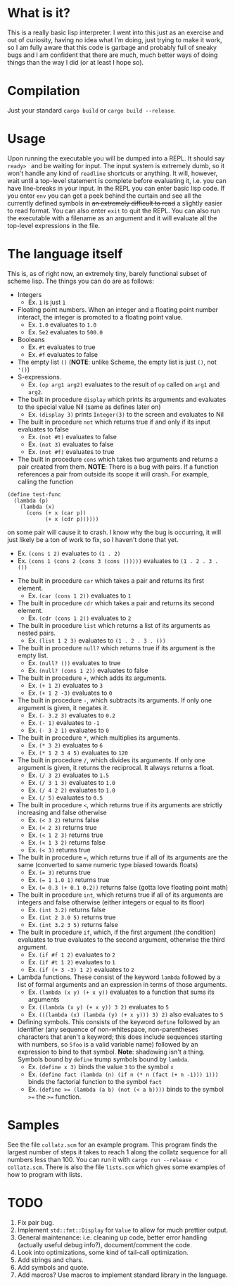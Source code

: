# What is it?
This is a really basic lisp interpreter. I went into this just as an exercise and out of curiosity, having no idea what I'm doing, just trying to make it work, so I am fully aware that this code is garbage and probably full of sneaky bugs and I am confident that there are much, much better ways of doing things than the way I did (or at least I hope so).

# Compilation
Just your standard `cargo build` or `cargo build --release`. 

# Usage
Upon running the executable you will be dumped into a REPL. It should say `ready> ` and be waiting for input. The input system is extremely dumb, so it won't handle any kind of `readline` shortcuts or anything. It will, however, wait until a top-level statement is complete before evaluating it, i.e. you can have line-breaks in your input. In the REPL you can enter basic lisp code. If you enter `env` you can get a peek behind the curtain and see all the currently defined symbols in ~~an extremely difficult to read~~ a slightly easier to read format. You can also enter `exit` to quit the REPL. You can also run the executable with a filename as an argument and it will evaluate all the top-level expressions in the file.

# The language itself
This is, as of right now, an extremely tiny, barely functional subset of scheme lisp. The things you can do are as follows:
 - Integers
   * Ex. `1` is just `1`
 - Floating point numbers. When an integer and a floating point number interact, the integer is promoted to a floating point value.
   * Ex. `1.0` evaluates to `1.0`
   * Ex. `5e2` evaluates to `500.0`
 - Booleans
   * Ex. `#t` evaluates to true
   * Ex. `#f` evaluates to false
 - The empty list `()` (**NOTE**: unlike Scheme, the empty list is just `()`, not `'()`)
 - S-expressions.
   * Ex. `(op arg1 arg2)` evaluates to the result of `op` called on `arg1` and `arg2`.
 - The built in procedure `display` which prints its arguments and evaluates to the special value Nil (same as defines later on)
   * Ex. `(display 3)` prints `Integer(3)` to the screen and evaluates to Nil
 - The built in procedure `not` which returns true if and only if its input evaluates to false
   * Ex. `(not #t)` evaluates to false
   * Ex. `(not 3)` evaluates to false
   * Ex. `(not #f)` evaluates to true
 - The built in procedure `cons` which takes two arguments and returns a pair created from them. **NOTE**: There is a bug with pairs. If a function references a pair from outside its scope it will crash. For example, calling the function
```
(define test-func
  (lambda (p)
    (lambda (x)
      (cons (+ x (car p))
            (+ x (cdr p))))))
```
 on some pair will cause it to crash. I know why the bug is occurring, it will just likely be a ton of work to fix, so I haven't done that yet.
   * Ex. `(cons 1 2)` evaluates to `(1 . 2)`
   * Ex. `(cons 1 (cons 2 (cons 3 (cons ()))))` evaluates to `(1 . 2 . 3 . ())`
 - The built in procedure `car` which takes a pair and returns its first element.
   * Ex. `(car (cons 1 2))` evaluates to `1`
 - The built in procedure `cdr` which takes a pair and returns its second element.
   * Ex. `(cdr (cons 1 2))` evaluates to `2`
 - The built in procedure `list` which returns a list of its arguments as nested pairs.
   * Ex. `(list 1 2 3)` evaluates to `(1 . 2 . 3 . ())`
 - The built in procedure `null?` which returns true if its argument is the empty list.
   * Ex. `(null? ())` evaluates to true
   * Ex. `(null? (cons 1 2))` evaluates to false
 - The built in procedure `+`, which adds its arguments.
   * Ex. `(+ 1 2)` evaluates to `3`
   * Ex. `(+ 1 2 -3)` evaluates to `0`
 - The built in procedure `-`, which subtracts its arguments. If only one argument is given, it negates it.
   * Ex. `(- 3.2 3)` evaluates to `0.2`
   * Ex. `(- 1)` evaluates to `-1`
   * Ex. `(- 3 2 1)` evaluates to `0`
 - The built in procedure `*`, which multiplies its arguments.
   * Ex. `(* 3 2)` evaluates to `6`
   * Ex. `(* 1 2 3 4 5)` evaluates to `120`
 - The built in procedure `/`, which divides its arguments. If only one argument is given, it returns the reciprocal. It always returns a float.
   * Ex. `(/ 3 2)` evaluates to `1.5`
   * Ex. `(/ 3 1 3)` evaluates to `1.0`
   * Ex. `(/ 4 2 2)` evaluates to `1.0`
   * Ex. `(/ 5)` evaluates to `0.5`
 - The built in procedure `<`, which returns true if its arguments are strictly increasing and false otherwise
   * Ex. `(< 3 2)` returns false
   * Ex. `(< 2 3)` returns true
   * Ex. `(< 1 2 3)` returns true
   * Ex. `(< 1 3 2)` returns false
   * Ex. `(< 3)` returns true
 - The built in procedure `=`, which returns true if all of its arguments are the same (converted to same numeric type biased towards floats)
   * Ex. `(= 3)` returns true
   * Ex. `(= 1 1.0 1)` returns true
   * Ex. `(= 0.3 (+ 0.1 0.2))` returns false (gotta love floating point math)
 - The built in procedure `int`, which returns true if all of its arguments are integers and false otherwise (either integers or equal to its floor)
   * Ex. `(int 3.2)` returns false
   * Ex. `(int 2 3.0 5)` returns true
   * Ex. `(int 3.2 3 5)` returns false
 - The built in procedure `if`, which, if the first argument (the condition) evaluates to true evaluates to the second argument, otherwise the third argument.
   * Ex. `(if #f 1 2)` evaluates to `2`
   * Ex. `(if #t 1 2)` evaluates to `1`
   * Ex. `(if (+ 3 -3) 1 2)` evaluates to `2`
 - Lambda functions. These consist of the keyword `lambda` followed by a list of formal arguments and an expression in terms of those arguments.
   * Ex. `(lambda (x y) (+ x y))` evaluates to a function that sums its arguments
   * Ex. `((lambda (x y) (+ x y)) 3 2)` evaluates to `5`
   * Ex. `(((lambda (x) (lambda (y) (+ x y))) 3) 2)` also evaluates to `5`
 - Defining symbols. This consists of the keyword `define` followed by an identifier (any sequence of non-whitespace, non-parentheses characters that aren't a keyword; this does include sequences starting with numbers, so `5foo` is a valid variable name) followed by an expression to bind to that symbol. **Note**: shadowing isn't a thing. Symbols bound by `define` trump symbols bound by `lambda`.
   * Ex. `(define x 3)` binds the value `3` to the symbol `x`
   * Ex. `(define fact (lambda (n) (if n (* n (fact (+ n -1))) 1)))` binds the factorial function to the symbol `fact`
   * Ex. `(define >= (lambda (a b) (not (< a b))))` binds to the symbol `>=` the `>=` function.

# Samples
See the file `collatz.scm` for an example program. This program finds the largest number of steps it takes to reach 1 along the collatz sequence for all numbers less than 100. You can run it with `cargo run --release < collatz.scm`. There is also the file `lists.scm` which gives some examples of how to program with lists.

# TODO
 1. Fix pair bug.
 5. Implement `std::fmt::Display` for `Value` to allow for much prettier output.
 6. General maintenance: i.e. cleaning up code, better error handling (actually useful debug info?), document/comment the code.
 7. Look into optimizations, some kind of tail-call optimization.
 3. Add strings and chars.
 4. Add symbols and quote.
 2. Add macros? Use macros to implement standard library in the language.
